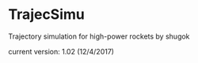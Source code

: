 # TrajecSimu
Trajectory simulation for high-power rockets
by shugok

current version: 1.02 (12/4/2017)






